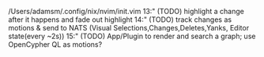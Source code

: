 /Users/adamsm/.config/nix/nvim/init.vim
13:" (TODO) highlight a change after it happens and fade out highlight
14:" (TODO) track changes as motions & send to NATS (Visual Selections,Changes,Deletes,Yanks, Editor state(every ~2s))
15:" (TODO) App/Plugin to render and search a graph; use OpenCypher QL as motions?
